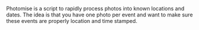 Photomise is a script to rapidly process photos into known locations and dates. The idea is that you have one photo per event and want to make sure these events are properly location and time stamped.
